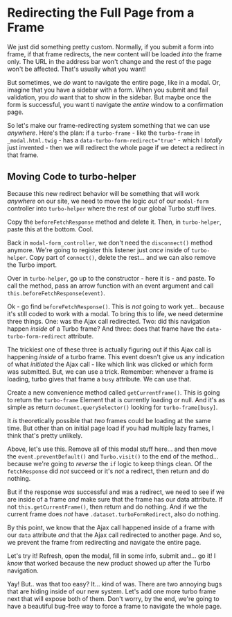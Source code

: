 # Redirecting the Full Page from a Frame

We just did something pretty custom. Normally, if you submit a form into frame, if
that frame redirects, the new content will be loaded *into* the frame only. The
URL in the address bar won't change and the rest of the page won't be affected.
That's usually what you want!

But sometimes, we *do* want to navigate the entire page, like in a modal. Or,
imagine that you have a sidebar with a form. When you submit and fail validation,
you *do* want that to show in the sidebar. But maybe once the form is successful,
you want ti navigate the *entire* window to a confirmation page.

So let's make our frame-redirecting system something that we can use *anywhere*.
Here's the plan: if a `turbo-frame` - like the `turbo-frame` in `_modal.html.twig` -
has a `data-turbo-form-redirect="true"` - which I *totally* just invented - then
we will redirect the whole page if we detect a redirect in that frame.

## Moving Code to turbo-helper

Because this new redirect behavior will be something that will work *anywhere*
on our site, we need to move the logic *out* of our `modal-form` controller into
`turbo-helper` where the rest of our global Turbo stuff lives.

Copy the `beforeFetchResponse` method and delete it. Then, in `turbo-helper`, paste
this at the bottom. Cool.

Back in `modal-form_controller`, we don't need the `disconnect()` method anymore.
We're going to register this listener just *once* inside of `turbo-helper`. Copy
part of `connect()`, delete the rest... and we can also remove the Turbo import.

Over in `turbo-helper`, go up to the constructor - here it is - and paste. To
call the method, pass an arrow function with an event argument and call
`this.beforeFetchResponse(event)`.

Ok - go find `beforeFetchResponse()`. This is *not* going to work yet... because
it's still coded to work with a modal. To bring this to life, we need determine
three things. One: was the Ajax call redirected. Two: did this navigation happen
*inside* of a Turbo frame? And three: does that frame have the
`data-turbo-form-redirect` attribute.

The trickiest one of these three is actually figuring out if this Ajax call is
happening *inside* of a turbo frame. This event doesn't give us any indication of
what *initiated* the Ajax call - like which link was clicked or which form was
submitted. But, we can use a trick. Remember: whenever a frame is loading, turbo
gives that frame a `busy` attribute. We can use that.

Create a new convenience method called `getCurrentFrame()`. This is going to return
the `turbo-frame` Element that is currently loading or null. And it's as simple as
return `document.querySelector()` looking for `turbo-frame[busy]`.

It *is* theoretically possible that *two* frames could be loading at the same time.
But other than on initial page load if you had multiple lazy frames, I think that's
pretty unlikely.

Above, let's use this. Remove all of this modal stuff here... and then move the
`event.preventDefault()` and `Turbo.visit()` to the end of the method... because
we're going to *reverse* the `if` logic to keep things clean. Of the `fetchResponse`
did *not* succeed or it's *not* a redirect, then return and do nothing.

But if the response *was* successful and was a redirect, we need to see if we are
inside of a frame *and* make sure that the frame has our data attribute. If
not `this.getCurrentFrame()`, then return and do nothing. And if we the current
frame does *not* have `.dataset.turboFormRedirect`, also do nothing.

By this point, we know that the Ajax call happened inside of a frame with our
`data` attribute *and* that the Ajax call redirected to another page. And so, we
prevent the frame from redirecting and navigate the entire page.

Let's try it! Refresh, open the modal, fill in some info, submit and... go it!
I *know* that worked because the new product showed up after the Turbo navigation.

Yay! But.. was that too easy? It... kind of was. There are two annoying bugs that
are hiding inside of our new system. Let's add one more turbo frame next that will
expose both of them. Don't worry, by the end, we're going to have a beautiful
bug-free way to force a frame to navigate the whole page.
